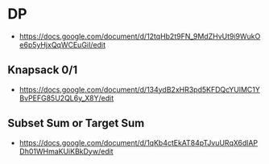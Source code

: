 # DP
- https://docs.google.com/document/d/12tqHb2t9FN_9MdZHvUt9i9WukOe6p5yHjxQqWCEuGiI/edit

## Knapsack 0/1
- https://docs.google.com/document/d/134ydB2xHR3pd5KFDQcYUlMC1YBvPEFG85U2QL6y_X8Y/edit

## Subset Sum or Target Sum
- https://docs.google.com/document/d/1qKb4ctEkAT84pTJvuURqX6dlAPDh01WHmaKUiKBkDyw/edit